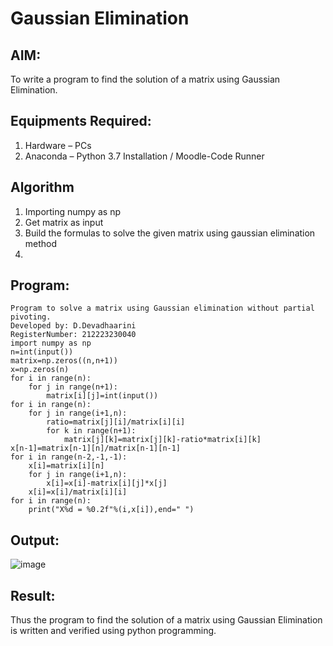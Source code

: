 # Gaussian Elimination

## AIM:
To write a program to find the solution of a matrix using Gaussian Elimination.

## Equipments Required:
1. Hardware – PCs
2. Anaconda – Python 3.7 Installation / Moodle-Code Runner

## Algorithm
1. Importing numpy as np
2. Get matrix as input 
3. Build the formulas to solve the given matrix using gaussian elimination method
4. 

## Program:
```
Program to solve a matrix using Gaussian elimination without partial pivoting.
Developed by: D.Devadhaarini
RegisterNumber: 212223230040
import numpy as np
n=int(input())
matrix=np.zeros((n,n+1))
x=np.zeros(n)
for i in range(n):
    for j in range(n+1):
        matrix[i][j]=int(input())
for i in range(n):
    for j in range(i+1,n):
        ratio=matrix[j][i]/matrix[i][i]
        for k in range(n+1):
            matrix[j][k]=matrix[j][k]-ratio*matrix[i][k]
x[n-1]=matrix[n-1][n]/matrix[n-1][n-1]
for i in range(n-2,-1,-1):
    x[i]=matrix[i][n]
    for j in range(i+1,n):
        x[i]=x[i]-matrix[i][j]*x[j]
    x[i]=x[i]/matrix[i][i]
for i in range(n):
    print("X%d = %0.2f"%(i,x[i]),end=" ")
```

## Output:
![image](https://github.com/Devadhaarini/Gaussian/assets/145796552/a4fafcfc-3a6a-4403-912b-aabd4abae2c7)

## Result:
Thus the program to find the solution of a matrix using Gaussian Elimination is written and verified using python programming.

